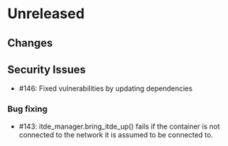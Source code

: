 # Unreleased

## Changes

## Security Issues

* #146: Fixed vulnerabilities by updating dependencies

### Bug fixing

* #143: itde_manager.bring_itde_up() fails if the container is not connected to the network 
  it is assumed to be connected to.

